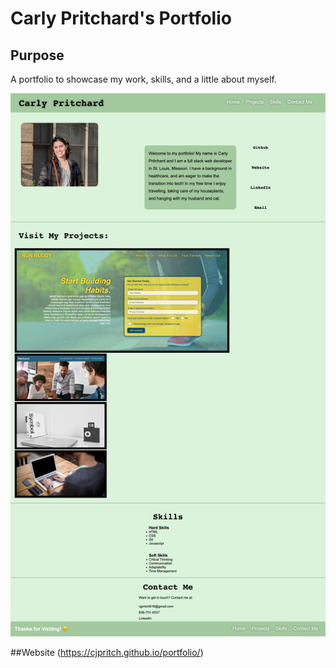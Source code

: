 # Carly Pritchard's Portfolio

## Purpose
A portfolio to showcase my work, skills, and a little about myself. 

![image](./assets/images/screenshot.png)

##Website
(https://cjpritch.github.io/portfolio/)